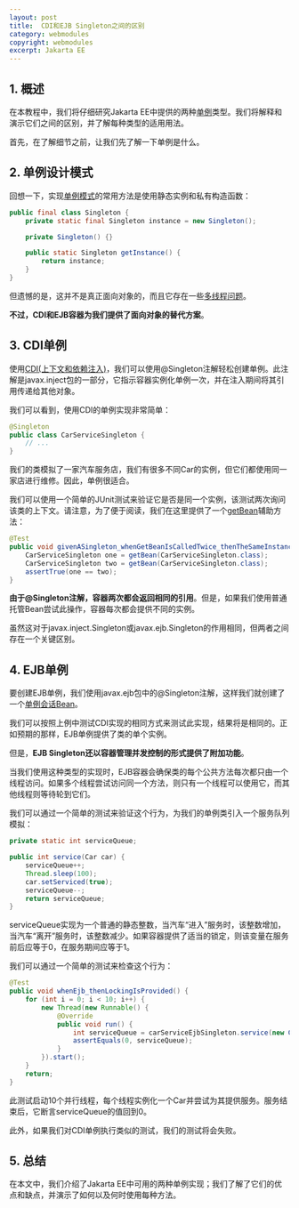 ```yaml
---
layout: post
title:  CDI和EJB Singleton之间的区别
category: webmodules
copyright: webmodules
excerpt: Jakarta EE
---
```


## 1. 概述

在本教程中，我们将仔细研究Jakarta EE中提供的两种[单例](https://www.baeldung.com/java-singleton)类型。我们将解释和演示它们之间的区别，并了解每种类型的适用用法。

首先，在了解细节之前，让我们先了解一下单例是什么。

## 2. 单例设计模式

回想一下，实现[单例模式](https://www.baeldung.com/java-singleton)的常用方法是使用静态实例和私有构造函数：

```java
public final class Singleton {
    private static final Singleton instance = new Singleton();

    private Singleton() {}

    public static Singleton getInstance() {
        return instance;
    }
}
```

但遗憾的是，这并不是真正面向对象的，而且它存在一些[多线程问题](https://www.baeldung.com/java-singleton#enum)。

**不过，CDI和EJB容器为我们提供了面向对象的替代方案**。

## 3. CDI单例

使用[CDI(上下文和依赖注入)](https://www.baeldung.com/java-ee-cdi)，我们可以使用@Singleton注解轻松创建单例。此注解是javax.inject包的一部分，它指示容器实例化单例一次，并在注入期间将其引用传递给其他对象。

我们可以看到，使用CDI的单例实现非常简单：

```java
@Singleton
public class CarServiceSingleton {
    // ...
}
```

我们的类模拟了一家汽车服务店，我们有很多不同Car的实例，但它们都使用同一家店进行维修。因此，单例很适合。

我们可以使用一个简单的JUnit测试来验证它是否是同一个实例，该测试两次询问该类的上下文。请注意，为了便于阅读，我们在这里提供了一个[getBean](https://github.com/eugenp/tutorials/blob/master/web-modules/jee-7/src/test/java/com/baeldung/singleton/CarServiceLiveTest.java)辅助方法：

```java
@Test
public void givenASingleton_whenGetBeanIsCalledTwice_thenTheSameInstanceIsReturned() {       
    CarServiceSingleton one = getBean(CarServiceSingleton.class);
    CarServiceSingleton two = getBean(CarServiceSingleton.class);
    assertTrue(one == two);
}
```

**由于@Singleton注解，容器两次都会返回相同的引用**。但是，如果我们使用普通托管Bean尝试此操作，容器每次都会提供不同的实例。

虽然这对于javax.inject.Singleton或javax.ejb.Singleton的作用相同，但两者之间存在一个关键区别。

## 4. EJB单例

要创建EJB单例，我们使用javax.ejb包中的@Singleton注解，这样我们就创建了一个[单例会话Bean](https://www.baeldung.com/java-ee-singleton-session-bean)。

我们可以按照上例中测试CDI实现的相同方式来测试此实现，结果将是相同的。正如预期的那样，EJB单例提供了类的单个实例。

但是，**EJB Singleton还以容器管理并发控制的形式提供了附加功能**。

当我们使用这种类型的实现时，EJB容器会确保类的每个公共方法每次都只由一个线程访问。如果多个线程尝试访问同一个方法，则只有一个线程可以使用它，而其他线程则等待轮到它们。

我们可以通过一个简单的测试来验证这个行为，为我们的单例类引入一个服务队列模拟：

```java
private static int serviceQueue;

public int service(Car car) {
    serviceQueue++;
    Thread.sleep(100);
    car.setServiced(true); 
    serviceQueue--;
    return serviceQueue;
}
```

serviceQueue实现为一个普通的静态整数，当汽车“进入”服务时，该整数增加，当汽车“离开”服务时，该整数减少。如果容器提供了适当的锁定，则该变量在服务前后应等于0，在服务期间应等于1。

我们可以通过一个简单的测试来检查这个行为：

```java
@Test
public void whenEjb_thenLockingIsProvided() {
    for (int i = 0; i < 10; i++) {
        new Thread(new Runnable() {
            @Override
            public void run() {
                int serviceQueue = carServiceEjbSingleton.service(new Car("Speedster xyz"));
                assertEquals(0, serviceQueue);
            }
        }).start();
    }
    return;
}
```

此测试启动10个并行线程，每个线程实例化一个Car并尝试为其提供服务。服务结束后，它断言serviceQueue的值回到0。

此外，如果我们对CDI单例执行类似的测试，我们的测试将会失败。

## 5. 总结

在本文中，我们介绍了Jakarta EE中可用的两种单例实现；我们了解了它们的优点和缺点，并演示了如何以及何时使用每种方法。